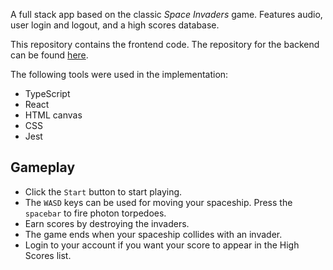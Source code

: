 A full stack app based on the classic _Space Invaders_ game. Features audio, user login and logout, and a high scores database.  

This repository contains the frontend code. The repository for the backend can be found [here](https://github.com/erwincabrera/space-invaders-backend).

The following tools were used in the implementation:  
- TypeScript
- React
- HTML canvas
- CSS
- Jest

## Gameplay

- Click the `Start` button to start playing. 
- The `WASD` keys can be used for moving your spaceship. Press the `spacebar` to fire photon torpedoes.
- Earn scores by destroying the invaders.
- The game ends when your spaceship collides with an invader.
- Login to your account if you want your score to appear in the High Scores list.
